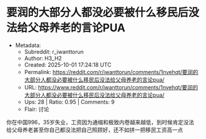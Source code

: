 # 要润的大部分人都没必要被什么移民后没法给父母养老的言论PUA

- Metadata:
  - Subreddit: r_iwanttorun
  - Author: H3_H2
  - Created: 2025-10-01 17:24:18 UTC
  - Permalink: https://reddit.com/r/iwanttorun/comments/1nvehqt/要润的大部分人都没必要被什么移民后没法给父母养老的言论pua/
  - URL: https://www.reddit.com/r/iwanttorun/comments/1nvehqt/要润的大部分人都没必要被什么移民后没法给父母养老的言论pua/
  - Ups: 28 | Ratio: 0.95 | Comments: 9
  - Flair: 讨论


你在中国996，35岁失业，工资因为通缩和极致内卷越来越低，到时候肯定没法给父母养老甚至你自己都没法把自己照顾好，还不如拼一把移民工资高一点

